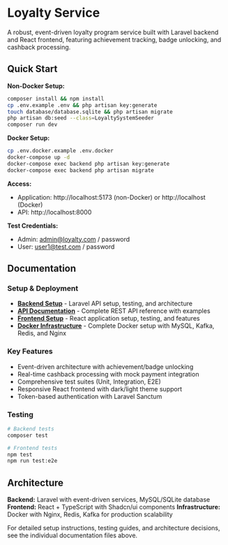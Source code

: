 # Loyalty Service

A robust, event-driven loyalty program service built with Laravel backend and React frontend, featuring achievement tracking, badge unlocking, and cashback processing.

## Quick Start

**Non-Docker Setup:**
```bash
composer install && npm install
cp .env.example .env && php artisan key:generate
touch database/database.sqlite && php artisan migrate
php artisan db:seed --class=LoyaltySystemSeeder
composer run dev
```

**Docker Setup:**
```bash
cp .env.docker.example .env.docker
docker-compose up -d
docker-compose exec backend php artisan key:generate
docker-compose exec backend php artisan migrate
```

**Access:**
- Application: http://localhost:5173 (non-Docker) or http://localhost (Docker)
- API: http://localhost:8000

**Test Credentials:**
- Admin: admin@loyalty.com / password
- User: user1@test.com / password

## Documentation

### Setup & Deployment
- **[Backend Setup](README-Backend.md)** - Laravel API setup, testing, and architecture
- **[API Documentation](API-DOCUMENTATION.md)** - Complete REST API reference with examples
- **[Frontend Setup](README-Frontend.md)** - React application setup, testing, and features  
- **[Docker Infrastructure](README-Docker.md)** - Complete Docker setup with MySQL, Kafka, Redis, and Nginx

### Key Features
- Event-driven architecture with achievement/badge unlocking
- Real-time cashback processing with mock payment integration
- Comprehensive test suites (Unit, Integration, E2E)
- Responsive React frontend with dark/light theme support
- Token-based authentication with Laravel Sanctum

### Testing
```bash
# Backend tests
composer test

# Frontend tests  
npm test
npm run test:e2e
```

## Architecture

**Backend:** Laravel with event-driven services, MySQL/SQLite database
**Frontend:** React + TypeScript with Shadcn/ui components
**Infrastructure:** Docker with Nginx, Redis, Kafka for production scalability

For detailed setup instructions, testing guides, and architecture decisions, see the individual documentation files above.